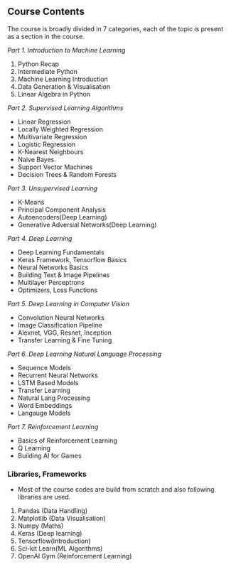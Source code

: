 
**Course Contents**
-------------------
The course is broadly divided in 7 categories, each of the topic is present as a section in the course.

*Part 1. Introduction to Machine Learning*
1. Python Recap
2. Intermediate Python
3. Machine Learning Introduction
4. Data Generation & Visualisation
5. Linear Algebra in Python

*Part 2. Supervised Learning Algorithms*
- Linear Regression
- Locally Weighted Regression
- Multivariate Regression
- Logistic Regression
- K-Nearest Neighbours
- Naive Bayes
- Support Vector Machines
- Decision Trees & Random Forests

*Part 3. Unsupervised Learning*
- K-Means
- Principal Component Analysis
- Autoencoders(Deep Learning)
- Generative Adversial Networks(Deep Learning)

*Part 4. Deep Learning*
- Deep Learning Fundamentals
- Keras Framework, Tensorflow Basics
- Neural Networks Basics
- Building Text & Image Pipelines
- Multilayer Perceptrons
- Optimizers, Loss Functions

*Part 5. Deep Learning in Computer Vision*
- Convolution Neural Networks
- Image Classification Pipeline
- Alexnet, VGG, Resnet, Inception
- Transfer Learning & Fine Tuning

*Part 6. Deep Learning Natural Language Processing*
- Sequence Models
- Recurrent Neural Networks
- LSTM Based Models
- Transfer Learning
- Natural Lang Processing
- Word Embeddings
- Langauge Models

*Part 7. Reinforcement Learning*
- Basics of Reinforcement Learning
- Q Learning
- Building AI for Games

### Libraries, Frameworks
- Most of the course codes are build from scratch and also following libraries are used.
1. Pandas (Data Handling)
2. Matplotlib (Data Visualisation)
3. Numpy (Maths)
4. Keras (Deep learning)
5. Tensorflow(Introduction)
6. Sci-kit Learn(ML Algorithms)
6. OpenAI Gym (Reinforcement Learning)



